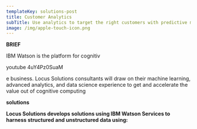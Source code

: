```yaml
---
templateKey: solutions-post
title: Customer Analytics
subTitle: Use analytics to target the right customers with predictive modeling.
image: /img/apple-touch-icon.png
---
```

**BRIEF** 

IBM Watson is the platform for cognitiv

youtube 4uY4Pz0SuaM

e business. Locus Solutions consultants will draw on their machine learning, advanced analytics, and data science experience to get and accelerate the value out of cognitive computing

**solutions**

**Locus Solutions develops solutions using IBM Watson Services to harness structured and unstructured data using:**
